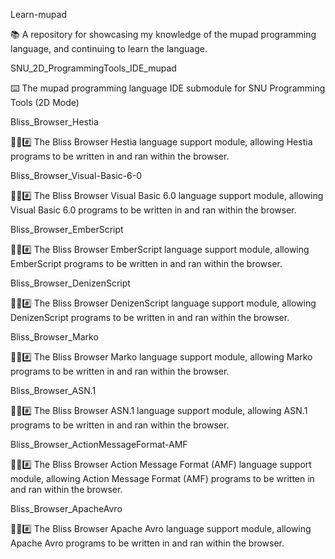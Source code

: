 
Learn-mupad

📚️ A repository for showcasing my knowledge of the mupad programming language, and continuing to learn the language. 

SNU_2D_ProgrammingTools_IDE_mupad

⌨️ The mupad programming language IDE submodule for SNU Programming Tools (2D Mode)

Bliss_Browser_Hestia

🌳️🌐️#️⃣️ The Bliss Browser Hestia language support module, allowing Hestia programs to be written in and ran within the browser.

Bliss_Browser_Visual-Basic-6-0

🌳️🌐️#️⃣️ The Bliss Browser Visual Basic 6.0 language support module, allowing Visual Basic 6.0 programs to be written in and ran within the browser.

Bliss_Browser_EmberScript

🌳️🌐️#️⃣️ The Bliss Browser EmberScript language support module, allowing EmberScript programs to be written in and ran within the browser.

Bliss_Browser_DenizenScript

🌳️🌐️#️⃣️ The Bliss Browser DenizenScript language support module, allowing DenizenScript programs to be written in and ran within the browser.

Bliss_Browser_Marko

🌳️🌐️#️⃣️ The Bliss Browser Marko language support module, allowing Marko programs to be written in and ran within the browser.

Bliss_Browser_ASN.1

🌳️🌐️#️⃣️ The Bliss Browser ASN.1 language support module, allowing ASN.1 programs to be written in and ran within the browser.

Bliss_Browser_ActionMessageFormat-AMF

🌳️🌐️#️⃣️ The Bliss Browser Action Message Format (AMF) language support module, allowing Action Message Format (AMF) programs to be written in and ran within the browser.

Bliss_Browser_ApacheAvro

🌳️🌐️#️⃣️ The Bliss Browser Apache Avro language support module, allowing Apache Avro programs to be written in and ran within the browser.

